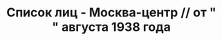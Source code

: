 ---
title: Список лиц - Москва-центр // от " " августа 1938 года
description: РГАСПИ, ф.17, т.9, оп.171, дело 417, лист 218
images:
- /disk/pictures/v09/17-171-417-218.jpg
- /disk/pictures/v09/17-171-417-219.jpg
- /disk/pictures/v09/17-171-417-220.jpg
---